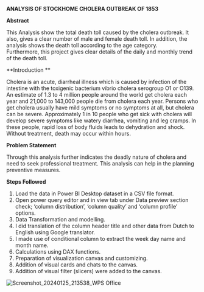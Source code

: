 **ANALYSIS OF STOCKHOME CHOLERA OUTBREAK OF 1853**

**Abstract**

This Analysis show the total death toll caused by the cholera outbreak. It also, gives a clear number of male and female death toll. In addition, the analysis shows the death toll according to the age category.  
Furthermore, this project gives clear details of the daily and monthly trend of the death toll.

**Introduction **    

Cholera is an acute, diarrheal illness which is caused by infection of the intestine with the toxigenic bacterium vibrio cholera serogroup O1 or O139.  An estimate of 1.3 to 4 million people around the world get cholera each year and 21,000 to 143,000 people die from cholera each year. Persons who get cholera usually have mild symptoms or no symptoms at all, but cholera can be severe. Approximately 1 in 10 people who get sick with cholera will develop severe symptoms like watery diarrhea, vomiting and leg cramps. In these people, rapid loss of body fluids leads to dehydration and shock. Without treatment, death may occur within hours. 

**Problem Statement**

Through this analysis further indicates the deadly nature of cholera and need to seek professional treatment. This analysis can help in the planning preventive measures.

**Steps Followed**

1.	Load the data in Power BI Desktop dataset in a CSV file format.
2.	Open power query editor and in view tab under Data preview section check; ‘column distribution’, ‘column quality’ and ‘column profile’ options.
3.	Data Transformation and modelling.
4.	I did translation of the column header title and other data from Dutch to English using Google translator. 
5.	I made use of conditional column to extract the week day name and month name.
6.	Calculations using DAX functions.
7.	Preparation of visualization canvas and customizing.
8.	Addition of visual cards and chats to the canvas.
9.	Addition of visual filter (slicers) were added to the canvas. 




![Screenshot_20240125_213538_WPS Office](https://github.com/Athanojo/Cholera/assets/157076018/a7ec1a74-97fb-4796-8deb-1fca8aa7cd54)

